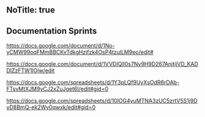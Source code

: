 NoTitle: true
---
## Documentation Sprints

https://docs.google.com/document/d/1No-yCMW99oqFMmBBCKvTdkgHzjfzk4OsP4tzulLM9eo/edit#

https://docs.google.com/document/d/1VVDIQlI0s7Ny9H9D267AnjtijVD_KADDlZzFTW1IOjw/edit

https://docs.google.com/spreadsheets/d/1Y3pLQf9UyXsOdR6rDAb-FTsvMtXJM9yCJ2xZuJget6I/edit#gid=0

https://docs.google.com/spreadsheets/d/10lOG4yuMTNA3zUC5zrtV5S1j9DvD8BmQ-ek2Wv0qwxk/edit#gid=0
